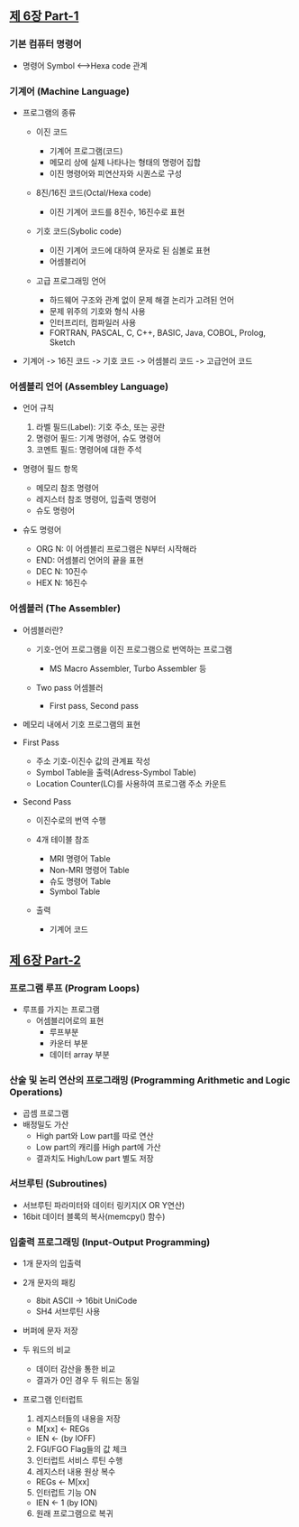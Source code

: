 
## [제 6장 Part-1](https://www.youtube.com/watch?v=bx3qZQb0LL8&list=PLc8fQ-m7b1hCHTT7VH2oo0Ng7Et096dYc&index=14)

### 기본 컴퓨터 명령어

- 명령어 Symbol <-->Hexa code 관계

### 기계어 (Machine Language)

- 프로그램의 종류
  - 이진 코드
    - 기계어 프로그램(코드)
    - 메모리 상에 실제 나타나는 형태의 명령어 집합
    - 이진 명령어와 피연산자와 시퀀스로 구성

  - 8진/16진 코드(Octal/Hexa code)
    - 이진 기계어 코드를 8진수, 16진수로 표현

  - 기호 코드(Sybolic code)
    - 이진 기계어 코드에 대하여 문자로 된 심볼로 표현
    - 어셈블리어

  - 고급 프로그래밍 언어
    - 하드웨어 구조와 관계 없이 문제 해결  논리가 고려된 언어
    - 문제 위주의 기호와 형식 사용
    - 인터프리터, 컴파일러 사용
    - FORTRAN, PASCAL, C, C++, BASIC, Java, COBOL, Prolog, Sketch

- 기계어 -> 16진 코드 -> 기호 코드 -> 어셈블리 코드 -> 고급언어 코드

### 어셈블리 언어 (Assembley Language)

- 언어 규칙
  1. 라벨 필드(Label): 기호 주소, 또는 공란
  2. 명령어 필드: 기계 명령어, 슈도 명령어
  3. 코멘트 필드: 명령어에 대한 주석
- 명령어 필드 항목
  - 메모리 참조 명령어
  - 레지스터 참조 명령어, 입출력 명령어
  - 슈도 명령어

- 슈도 명령어
  - ORG N: 이 어셈블리 프로그램은 N부터 시작해라
  - END: 어셈블리 언어의 끝을 표현
  - DEC N: 10진수
  - HEX N: 16진수


### 어셈블러 (The Assembler)

- 어셈블러란?
  - 기호-언어 프로그램을 이진 프로그램으로 번역하는 프로그램
    - MS Macro Assembler, Turbo Assembler 등

  - Two pass 어셈블러
    - First pass, Second pass

- 메모리 내에서 기호 프로그램의 표현
- First Pass
  - 주소 기호-이진수 값의 관계표 작성
  - Symbol Table을 출력(Adress-Symbol Table)
  - Location Counter(LC)를 사용하여 프로그램 주소 카운트

- Second Pass
  - 이진수로의 번역 수행
  - 4개 테이블 참조
    - MRI 명령어 Table
    - Non-MRI 명령어 Table
    - 슈도 명령어 Table
    - Symbol Table

  - 출력
    - 기계어 코드


## [제 6장 Part-2](https://www.youtube.com/watch?v=hXKSCzaYCXk&list=PLc8fQ-m7b1hCHTT7VH2oo0Ng7Et096dYc&index=15)

### 프로그램 루프 (Program Loops)

- 루프를 가지는 프로그램
  - 어셈블리어로의 표현
    - 루프부분
    - 카운터 부분
    - 데이터 array 부분


### 산술 및 논리 연산의 프로그래밍 (Programming Arithmetic and Logic Operations)

- 곱셈 프로그램
- 배정밀도 가산
  - High part와 Low part를 따로 연산
  - Low part의 캐리를 High part에 가산
  - 결과치도 High/Low part 별도 저장


### 서브루틴 (Subroutines)

- 서브루틴 파라미터와 데이터 링키지(X OR Y연산)
- 16bit 데이터 블록의 복사(memcpy() 함수)

### 입출력 프로그래밍 (Input-Output Programming)

- 1개 문자의 입출력
- 2개 문자의 패킹
  - 8bit ASCII -> 16bit UniCode
  - SH4 서브루틴 사용

- 버퍼에 문자 저장
- 두 워드의 비교
  - 데이터 감산을 통한 비교
  - 결과가 0인 경우 두 워드는 동일
- 프로그램 인터럽트

	1. 레지스터들의 내용을 저장
    - M[xx] <- REGs
    - IEN <- (by IOFF)
	2. FGI/FGO Flag들의 값 체크
	3. 인터럽트 서비스 루틴 수행
	4. 레지스터 내용 원상 복수
    - REGs <- M[xx]
	5. 인터럽트 기능 ON
    - IEN <- 1 (by ION)
	6. 원래 프로그램으로 복귀
